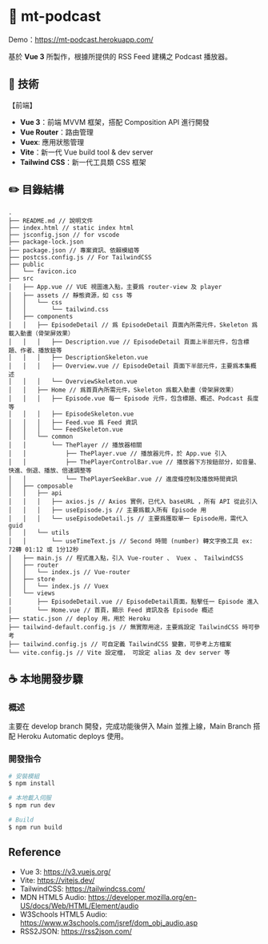 # :art: mt-podcast

Demo：https://mt-podcast.herokuapp.com/

基於 **Vue 3** 所製作，根據所提供的 RSS Feed 建構之 Podcast 播放器。

## :page_facing_up: 技術

【前端】

- **Vue 3**：前端 MVVM 框架，搭配 Composition API 進行開發
- **Vue Router**：路由管理
- **Vuex**: 應用狀態管理
- **Vite**：新一代 Vue build tool & dev server
- **Tailwind CSS**：新一代工具類 CSS 框架

## :pencil2: 目錄結構

```
.
├── README.md // 說明文件
├── index.html // static index html
├── jsconfig.json // for vscode
├── package-lock.json
├── package.json // 專案資訊、依賴模組等
├── postcss.config.js // For TailwindCSS
├── public
│   └── favicon.ico
├── src
│   ├── App.vue // VUE 視圖進入點，主要爲 router-view 及 player
│   ├── assets // 靜態資源，如 css 等
│   │   └── css
│   │       └── tailwind.css
│   ├── components
│   │   ├── EpisodeDetail // 爲 EpisodeDetail 頁面內所需元件，Skeleton 爲載入動畫（骨架屏效果）
│   │   │   ├── Description.vue // EpisodeDetail 頁面上半部元件，包含標題、作者、播放鈕等
│   │   │   ├── DescriptionSkeleton.vue
│   │   │   ├── Overview.vue // EpisodeDetail 頁面下半部元件，主要爲本集概述
│   │   │   └── OverviewSkeleton.vue
│   │   ├── Home // 爲首頁內所需元件，Skeleton 爲載入動畫（骨架屏效果）
│   │   │   ├── Episode.vue 每一 Episode 元件，包含標題、概述、Podcast 長度等
│   │   │   ├── EpisodeSkeleton.vue
│   │   │   ├── Feed.vue 爲 Feed 資訊
│   │   │   └── FeedSkeleton.vue
│   │   └── common
│   │       └── ThePlayer // 播放器相關
│   │           ├── ThePlayer.vue // 播放器元件，於 App.vue 引入
│   │           ├── ThePlayerControlBar.vue // 播放器下方按鈕部分，如音量、快進、倒退、播放、倍速調整等
│   │           └── ThePlayerSeekBar.vue // 進度條控制及播放時間資訊
│   ├── composable
│   │   ├── api
│   │   │   ├── axios.js // Axios 實例，已代入 baseURL ，所有 API 從此引入
│   │   │   ├── useEpisode.js // 主要爲載入所有 Episode 用
│   │   │   └── useEpisodeDetail.js // 主要爲獲取單一 Episode用，需代入 guid
│   │   └── utils
│   │       └── useTimeText.js // Second 時間 (number) 轉文字換工具 ex: 72轉 01:12 或 1分12秒
│   ├── main.js // 程式進入點，引入 Vue-router 、 Vuex 、 TailwindCSS
│   ├── router
│   │   └── index.js // Vue-router
│   ├── store
│   │   └── index.js // Vuex
│   └── views
│       ├── EpisodeDetail.vue // EpisodeDetail頁面，點擊任一 Episode 進入
│       └── Home.vue // 首頁，顯示 Feed 資訊及各 Episode 概述
├── static.json // deploy 用，用於 Heroku
├── tailwind-default.config.js // 無實際用途，主要爲設定 TailwindCSS 時可參考
├── tailwind.config.js // 可自定義 TailwindCSS 變數，可參考上方檔案
└── vite.config.js // Vite 設定檔， 可設定 alias 及 dev server 等
```

## :coffee: 本地開發步驟

### 概述

主要在 develop branch 開發，完成功能後併入 Main 並推上線，Main Branch 搭配 Heroku Automatic deploys 使用。

### 開發指令

```bash
# 安裝模組
$ npm install
```

```bash
# 本地載入伺服
$ npm run dev
```

```bash
# Build
$ npm run build
```

## Reference

- Vue 3: https://v3.vuejs.org/
- Vite: https://vitejs.dev/
- TailwindCSS: https://tailwindcss.com/
- MDN HTML5 Audio: https://developer.mozilla.org/en-US/docs/Web/HTML/Element/audio
- W3Schools HTML5 Audio: https://www.w3schools.com/jsref/dom_obj_audio.asp
- RSS2JSON: https://rss2json.com/

